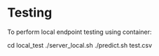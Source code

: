 # Testing

To perform local endpoint testing using container:

cd local_test
./server_local.sh
./predict.sh test.csv

